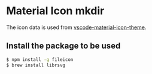 # Material Icon mkdir

The icon data is used from [vscode-material-icon-theme](https://github.com/PKief/vscode-material-icon-theme).

## Install the package to be used

```zsh
$ npm install -g fileicon
$ brew install librsvg
```
